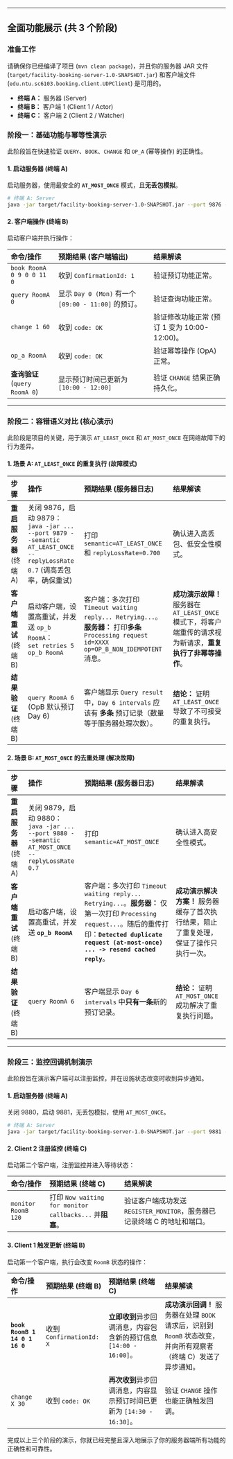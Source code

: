 
-----

## 全面功能展示 (共 3 个阶段)

### 准备工作

请确保你已经编译了项目 (`mvn clean package`)，并且你的服务器 JAR 文件 (`target/facility-booking-server-1.0-SNAPSHOT.jar`) 和客户端文件 (`edu.ntu.sc6103.booking.client.UDPClient`) 是可用的。

  * **终端 A：** 服务器 (Server)
  * **终端 B：** 客户端 1 (Client 1 / Actor)
  * **终端 C：** 客户端 2 (Client 2 / Watcher)

### 阶段一：基础功能与幂等性演示

此阶段旨在快速验证 `QUERY`、`BOOK`、`CHANGE` 和 `OP_A` (幂等操作) 的正确性。

#### 1\. 启动服务器 (终端 A)

启动服务器，使用最安全的 **`AT_MOST_ONCE`** 模式，且**无丢包模拟**。

```bash
# 终端 A: Server
java -jar target/facility-booking-server-1.0-SNAPSHOT.jar --port 9876 --semantic AT_MOST_ONCE
```

#### 2\. 客户端操作 (终端 B)

启动客户端并执行操作：

| 命令/操作 | 预期结果 (客户端输出) | 结果解读 |
| :--- | :--- | :--- |
| `book RoomA 0 9 0 0 11 0` | 收到 `ConfirmationId: 1` | 验证预订功能正常。 |
| `query RoomA 0` | 显示 `Day 0 (Mon)` 有一个 `[09:00 - 11:00]` 的预订。 | 验证查询功能正常。 |
| `change 1 60` | 收到 `code: OK` | 验证修改功能正常 (预订 1 变为 10:00-12:00)。 |
| `op_a RoomA` | 收到 `code: OK` | 验证幂等操作 (OpA) 正常。 |
| **查询验证** (`query RoomA 0`) | 显示预订时间已更新为 `[10:00 - 12:00]` | 验证 `CHANGE` 结果正确持久化。 |

-----

### 阶段二：容错语义对比 (核心演示)

此阶段是项目的关键，用于演示 `AT_LEAST_ONCE` 和 `AT_MOST_ONCE` 在网络故障下的行为差异。

#### 1\. 场景 A: `AT_LEAST_ONCE` 的重复执行 (故障模式)

| 步骤 | 操作 | 预期结果 (服务器日志) | 结果解读 |
| :--- | :--- | :--- | :--- |
| **重启服务器** (终端 A) | 关闭 9876，启动 9879：<br>`java -jar ... --port 9879 --semantic AT_LEAST_ONCE --replyLossRate 0.7` (调高丢包率，确保重试) | 打印 `semantic=AT_LEAST_ONCE` 和 `replyLossRate=0.700` | 确认进入高丢包、低安全性模式。 |
| **客户端重试** (终端 B) | 启动客户端，设置高重试，并发送 `op_b RoomA`：<br>`set retries 5`<br>`op_b RoomA` | 客户端：多次打印 `Timeout waiting reply... Retrying...`。**服务器：** 打印**多条** `Processing request id=XXXX op=OP_B_NON_IDEMPOTENT` 消息。 | **成功演示故障！** 服务器在 `AT_LEAST_ONCE` 模式下，将客户端重传的请求视为新请求，**重复执行了非幂等操作**。 |
| **结果验证** (终端 B) | `query RoomA 6` (OpB 默认预订 Day 6) | 客户端显示 `Query result` 中，`Day 6 intervals` 应该有 **多条** 预订记录（数量等于服务器处理次数）。 | **结论：** 证明 `AT_LEAST_ONCE` 导致了不可接受的重复执行。 |

#### 2\. 场景 B: `AT_MOST_ONCE` 的去重处理 (解决故障)

| 步骤 | 操作 | 预期结果 (服务器日志) | 结果解读 |
| :--- | :--- | :--- | :--- |
| **重启服务器** (终端 A) | 关闭 9879，启动 9880：<br>`java -jar ... --port 9880 --semantic AT_MOST_ONCE --replyLossRate 0.7` | 打印 `semantic=AT_MOST_ONCE` | 确认进入高安全性模式。 |
| **客户端重试** (终端 B) | 启动客户端，设置高重试，并发送 **`op_b RoomA`** | 客户端：多次打印 `Timeout waiting reply... Retrying...`。**服务器：** 仅第一次打印 `Processing request...`。随后的重传打印：**`Detected duplicate request (at-most-once) ... -> resend cached reply`**。 | **成功演示解决方案！** 服务器缓存了首次执行结果，阻止了重复处理，保证了操作只执行一次。 |
| **结果验证** (终端 B) | `query RoomA 6` | 客户端显示 `Day 6 intervals` 中**只有一条**新的预订记录。 | **结论：** 证明 `AT_MOST_ONCE` 成功解决了重复执行问题。 |

-----

### 阶段三：监控回调机制演示

此阶段旨在演示客户端可以注册监控，并在设施状态改变时收到异步通知。

#### 1\. 启动服务器 (终端 A)

关闭 9880，启动 9881，无丢包模拟，使用 `AT_MOST_ONCE`。

```bash
# 终端 A: Server
java -jar target/facility-booking-server-1.0-SNAPSHOT.jar --port 9881 --semantic AT_MOST_ONCE
```

#### 2\. Client 2 注册监控 (终端 C)

启动第二个客户端，注册监控并进入等待状态：

| 命令/操作 | 预期结果 (终端 C) | 结果解读 |
| :--- | :--- | :--- |
| `monitor RoomB 120` | 打印 `Now waiting for monitor callbacks...` 并**阻塞**。 | 验证客户端成功发送 `REGISTER_MONITOR`，服务器已记录终端 C 的地址和端口。 |

#### 3\. Client 1 触发更新 (终端 B)

启动第一个客户端，执行会改变 `RoomB` 状态的操作：

| 命令/操作 | 预期结果 (终端 B) | 预期结果 (终端 C) | 结果解读 |
| :--- | :--- | :--- | :--- |
| **`book RoomB 1 14 0 1 16 0`** | 收到 `ConfirmationId: X` | **立即收到**异步回调消息，内容包含新的预订信息 `[14:00 - 16:00]`。 | **成功演示回调！** 服务器在处理 `BOOK` 请求后，识别到 `RoomB` 状态改变，并向所有观察者（终端 C）发送了异步通知。 |
| `change X 30` | 收到 `code: OK` | **再次收到**异步回调消息，内容显示预订时间已更新为 `[14:30 - 16:30]`。 | 验证 `CHANGE` 操作也能正确触发回调。 |

完成以上三个阶段的演示，你就已经完整且深入地展示了你的服务器端所有功能的正确性和可靠性。